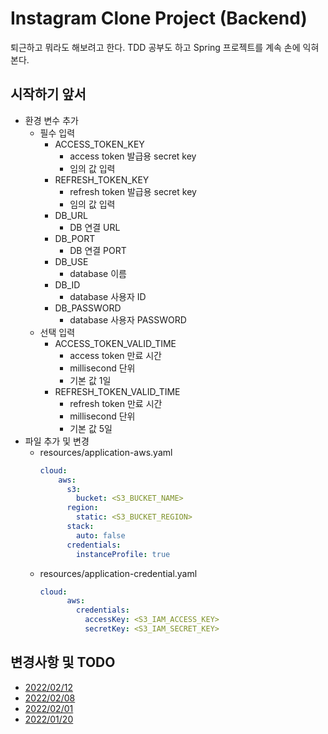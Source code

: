 # Instagram Clone Project (Backend)

퇴근하고 뭐라도 해보려고 한다. 
TDD 공부도 하고 Spring 프로젝트를 계속 손에 익혀본다.

## 시작하기 앞서
- 환경 변수 추가
  - 필수 입력
    - ACCESS_TOKEN_KEY
      - access token 발급용 secret key
      - 임의 값 입력
    - REFRESH_TOKEN_KEY
      - refresh token 발급용 secret key
      - 임의 값 입력
    - DB_URL
      - DB 연결 URL
    - DB_PORT
      - DB 연결 PORT
    - DB_USE
      - database 이름
    - DB_ID
      - database 사용자 ID
    - DB_PASSWORD
      - database 사용자 PASSWORD
  - 선택 입력
    - ACCESS_TOKEN_VALID_TIME
      - access token 만료 시간
      - millisecond 단위
      - 기본 값 1일
    - REFRESH_TOKEN_VALID_TIME
      - refresh token 만료 시간
      - millisecond 단위
      - 기본 값 5일
- 파일 추가 및 변경
    - resources/application-aws.yaml
        ```yaml
        cloud:
            aws:
              s3:
                bucket: <S3_BUCKET_NAME>
              region:
                static: <S3_BUCKET_REGION>
              stack:
                auto: false
              credentials:
                instanceProfile: true
        ```
    - resources/application-credential.yaml
        ```yaml
        cloud:
              aws:
                credentials:
                  accessKey: <S3_IAM_ACCESS_KEY>
                  secretKey: <S3_IAM_SECRET_KEY> 
        ```

## 변경사항 및 TODO
- [2022/02/12](https://dogfooter219.notion.site/2022-02-3-3c0bd58d436a462b94880dcf3a366e33)
- [2022/02/08](https://dogfooter219.notion.site/2022-02-2-b66133f5680a4094bba04662b2975ad8)
- [2022/02/01](https://dogfooter219.notion.site/2022-02-1-7ebcb5300811407da8f3bd8dc6c13490)
- [2022/01/20](https://dogfooter219.notion.site/2022-01-3-4-74f4f6d709d942e0a14e6dc5d587ae4a)
